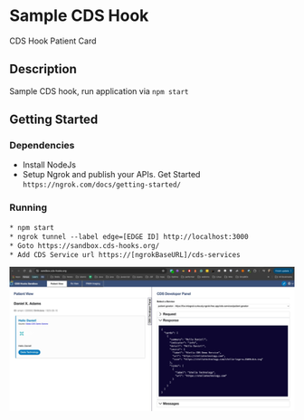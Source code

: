 # Sample CDS Hook

CDS Hook Patient Card

## Description

Sample CDS hook, run application via `npm start` 

## Getting Started

### Dependencies

* Install NodeJs
* Setup Ngrok and publish your APIs. Get Started `https://ngrok.com/docs/getting-started/`

### Running 

 ```
* npm start
* ngrok tunnel --label edge=[EDGE ID] http://localhost:3000
* Goto https://sandbox.cds-hooks.org/
* Add CDS Service url https://[ngrokBaseURL]/cds-services
```

![Alt text](./help-img.jpeg?raw=true "Sample App Running")
